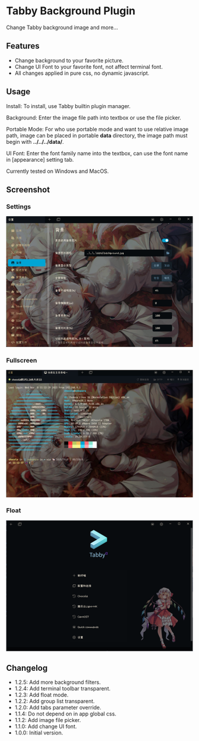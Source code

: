# Tabby Background Plugin

Change Tabby background image and more...

## Features

- Change background to your favorite picture.
- Change UI Font to your favorite font, not affect terminal font.
- All changes applied in pure css, no dynamic javascript.

## Usage

Install: To install, use Tabby builtin plugin manager.

Background: Enter the image file path into textbox or use the file picker.

Portable Mode: For who use portable mode and want to use relative image path, image can be placed in portable **data** directory, the image path must begin with **../../../data/**.

UI Font: Enter the font family name into the textbox, can use the font name in [appearance] setting tab.

Currently tested on Windows and MacOS.

## Screenshot

### Settings

![Alt text](screenshot1.jpg)

### Fullscreen

![Alt text](screenshot2.jpg)

### Float

![Alt text](screenshot3.png)

## Changelog

- 1.2.5: Add more background filters.
- 1.2.4: Add terminal toolbar transparent.
- 1.2.3: Add float mode.
- 1.2.2: Add group list transparent.
- 1.2.0: Add tabs parameter override.
- 1.1.4: Do not depend on in app global css.
- 1.1.2: Add image file picker.
- 1.1.0: Add change UI font.
- 1.0.0: Initial version.
